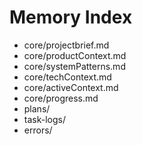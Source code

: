# Memory Index

- core/projectbrief.md
- core/productContext.md
- core/systemPatterns.md
- core/techContext.md
- core/activeContext.md
- core/progress.md
- plans/
- task-logs/
- errors/

